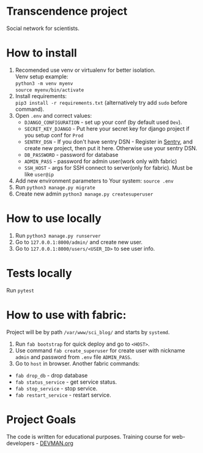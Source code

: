 # Transcendence project

Social network for scientists.

# How to install

1. Recomended use venv or virtualenv for better isolation.\
   Venv setup example: \
   `python3 -m venv myenv`\
   `source myenv/bin/activate`
2. Install requirements: \
   `pip3 install -r requirements.txt` (alternatively try add `sudo` before command).
3. Open `.env` and correct values: 
    - `DJANGO_CONFIGURATION` - set up your conf (by default used `Dev`).
    - `SECRET_KEY_DJANGO` - Put here your secret key for django project if you setup conf for `Prod`
    - `SENTRY_DSN` - If you don't have sentry DSN - Register in [Sentry](https://sentry.io/),
     and create new project, then put it here. Otherwise use your sentry DSN.
    - `DB_PASSWORD` - password for database
    - `ADMIN_PASS` - password for admin user(work only with fabric)
    - `SSH_HOST` - args for SSH connect to server(only for fabric). Must be like `user@ip`
4. Add new environment parameters to Your system: `source .env`
5. Run `python3 manage.py migrate`
6. Create new admin `python3 manage.py createsuperuser`

# How to use locally

1. Run `python3 manage.py runserver`
2. Go to `127.0.0.1:8000/admin/` and create new user.
3. Go to `127.0.0.1:8000/users/<USER_ID>` to see user info.

# Tests locally

Run `pytest`

# How to use with fabric:
Project will be by path `/var/www/sci_blog/` and starts by `systemd`. 
1. Run `fab bootstrap` for quick deploy and go to `<HOST>`.
2. Use command `fab create_superuser` for create user with nickname `admin` and password from `.env` file `ADMIN_PASS`.
3. Go to `host` in browser.
Another fabric commands:
 - `fab drop_db` - drop database 
 - `fab status_service` - get service status.
 - `fab stop_service` - stop service.
 - `fab restart_service` - restart service.

# Project Goals

The code is written for educational purposes. Training course for web-developers - [DEVMAN.org](https://devman.org)
